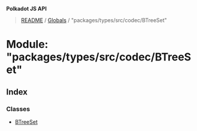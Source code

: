 **Polkadot JS API**

> [README](../README.md) / [Globals](../globals.md) / "packages/types/src/codec/BTreeSet"

# Module: "packages/types/src/codec/BTreeSet"

## Index

### Classes

* [BTreeSet](../classes/_packages_types_src_codec_btreeset_.btreeset.md)
